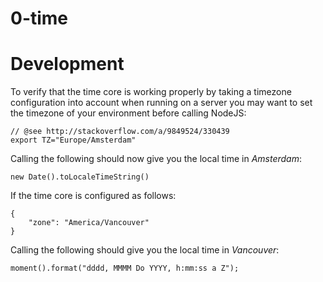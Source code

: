 0-time
======



Development
===========

To verify that the time core is working properly by taking a timezone configuration into account when running on a server you may want to set the timezone of your environment before calling NodeJS:

    // @see http://stackoverflow.com/a/9849524/330439
    export TZ="Europe/Amsterdam"

Calling the following should now give you the local time in *Amsterdam*:

    new Date().toLocaleTimeString()

If the time core is configured as follows:

    {
        "zone": "America/Vancouver"
    }

Calling the following should give you the local time in *Vancouver*:

    moment().format("dddd, MMMM Do YYYY, h:mm:ss a Z");
